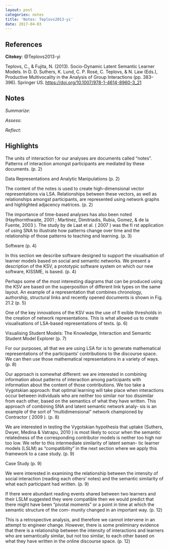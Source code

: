 ```yaml
---
layout: post
categories: notes
title: 'Notes: Teplovs2013-yi'
date: 2017-04-03
---
```


## References

**Citekey**: @Teplovs2013-yi

Teplovs, C., & Fujita, N. (2013). Socio-Dynamic Latent Semantic Learner Models. In D. D. Suthers, K. Lund, C. P. Rosé, C. Teplovs, & N. Law (Eds.), Productive Multivocality in the Analysis of Group Interactions (pp. 383–396). Springer US. https://doi.org/10.1007/978-1-4614-8960-3_21

## Notes

*Summarize*: 

*Assess*: 

*Reflect*: 

## Highlights

The units of interaction for our analyses are documents called “notes”. Patterns of interaction amongst participants are mediated by these documents. (p. 2)

Data Representations and Analytic Manipulations (p. 2)

The content of the notes is used to create high-dimensional vector representations via LSA. Relationships between these vectors, as well as relationships amongst participants, are represented using network graphs and highlighted adjacency matrices. (p. 2)

The importance of time-based analyses has also been noted (Haythornthwaite, 2001 ; Martínez, Dimitriadis, Rubia, Gomez, & de la Fuente, 2003 ). The study by de Laat et al. ( 2007 ) was the fi rst application of using SNA to illustrate how patterns change over time and the relationship of those patterns to teaching and learning. (p. 3)

Software (p. 4)

In this section we describe software designed to support the visualisation of learner models based on social and semantic networks. We present a description of the KSV, a prototypic software system on which our new software, KISSME, is based. (p. 4)

Perhaps some of the most interesting diagrams that can be produced using the KSV are based on the superposition of different link types on the same layout. An example of a representation that combines chronology, authorship, structural links and recently opened documents is shown in Fig. 21.2 (p. 5)

One of the key innovations of the KSV was the use of fl exible thresholds in the creation of network representations. This is what allowed us to create visualisations of LSA-based representations of texts. (p. 6)

Visualising Student Models: The Knowledge, Interaction and Semantic Student Model Explorer (p. 7)

For our purposes, all that we are using LSA for is to generate mathematical representations of the participants’ contributions to the discourse space. We can then use those mathematical representations in a variety of ways. (p. 8)

Our approach is somewhat different: we are interested in combining information about patterns of interaction among participants with information about the content of those contributions. We too take a Vygotskian approach: that optimal learning will take place when interactions occur between individuals who are neither too similar nor too dissimilar from each other, based on the semantics of what they have written. This approach of combining SNA and latent semantic network analy- sis is an example of the sort of “multidimensional” network championed by Contractor ( 2009 ). (p. 8)

We are interested in testing the Vygotskian hypothesis that uptake (Suthers, Dwyer, Medina & Vatrapu, 2010 ) is most likely to occur when the semantic relatedness of the corresponding contributor models is neither too high nor too low. We refer to this intermediate similarity of latent seman- tic learner models (LSLM) as “compatibility” in the next section where we apply this framework to a case study. (p. 9)

Case Study (p. 9)

We were interested in examining the relationship between the intensity of social interaction (reading each others’ notes) and the semantic similarity of what each participant had written. (p. 9)

If there were abundant reading events shared between two learners and their LSLM suggested they were compatible then we would predict that there might have been “pivotal moments” or a point in time at which the semantic structure of the com- munity changed in an important way. (p. 12)

This is a retrospective analysis, and therefore we cannot intervene in an attempt to engineer change. However, there is some preliminary evidence that there is a relationship between the intensity of interactions and learners who are semantically similar, but not too similar, to each other based on what they have written in the online discourse space. (p. 12)


